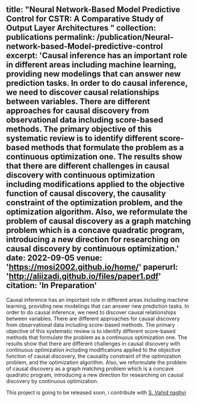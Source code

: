 
title: "Neural Network-Based Model Predictive Control for CSTR: A Comparative Study of Output Layer Architectures "
collection: publications
permalink: /publication/Neural-network-based-Model-predictive-control
excerpt: 'Causal inference has an important role in different areas including machine learning, providing new modelings that can answer new prediction tasks. In order to do causal inference, we need to discover causal relationships between variables. There are different approaches for causal discovery from observational data including score-based methods. The primary objective of this systematic review is to identify different score-based methods that formulate the problem as a continuous optimization one. The results show that there are different challenges in causal discovery with continuous optimization including modifications applied to the objective function of causal discovery, the causality constraint of the optimization problem, and the optimization algorithm.
Also, we reformulate the problem of causal discovery as a graph matching problem which is a concave quadratic program, introducing a new direction for researching on causal discovery by continuous optimization.'
date: 2022-09-05
venue: 'https://mosi2002.github.io/home/'
paperurl: 'http://aliizadi.github.io/files/paper1.pdf'
citation: 'In Preparation'
---
Causal inference has an important role in different areas including machine learning, providing new modelings that can answer new prediction tasks. In order to do causal inference, we need to discover causal relationships between variables. There are different approaches for causal discovery from observational data including score-based methods. The primary objective of this systematic review is to identify different score-based methods that formulate the problem as a continuous optimization one. The results show that there are different challenges in causal discovery with continuous optimization including modifications applied to the objective function of causal discovery, the causality constraint of the optimization problem, and the optimization algorithm.
Also, we reformulate the problem of causal discovery as a graph matching problem which is a concave quadratic program, introducing a new direction for researching on causal discovery by continuous optimization.


This project is going to be released soon, i contribute with [S. Vahid naghvi](https://scholar.google.com/citations?user=5bT9h5IAAAAJ&hl=en)
